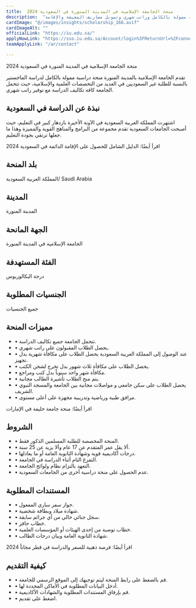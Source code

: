 ```yaml
---
title:  منحة الجامعة الإسلامية في المدينة المنورة في السعودية 2024 
description:  "الجامعة الإسلامية بالمدينة المنورة في السعودية تقدم منحة ممولة بالكامل وراتب شهري وتمويل مصاريف المعيشة والإقامة." 
cardImage: "@/images/insights/scholarship_166.avif" 
cardImageAlt: "" 
officialLink: "https://iu.edu.sa/" 
applyNowLink: "https://sso.iu.edu.sa/Account/login%3FReturnUrl=%2Fconnect%2Fauthorize%2Fcallback%3Fclient_id%3DEServicePortalProdution%26redirect_uri%3Dhttps%253A%252F%252Feservices.iu.edu.sa%252Fsignin-oidc%26response_type%3Dcode%26scope%3Dopenid%2520profile%26code_challenge%3DVoBVhnqS3ngIBYzHyElOcKP8XteQbB1hRHYXy3W0POo%26code_challenge_method%3DS256%26response_mode%3Dform_post%26nonce%3D638442884747741333.MTEzYWU2ZjYtYWQ5Mi00NWE0LWJmZDItMmQwNmYxZjM0NGU0Y2VjM2ExMjgtMDhjMy00OGE3LWIyYWQtNTBiZTg0ODg2OTY5%26state%3DCfDJ8KAE4UE8CelDn_Q28sL9OMeXazNMroWgBsbZ-Gix0c-ucU1YtdXixW4g-3FLHN0yMsh2HFrhlT_Enh9zZ5FGBSGG5N5IpEe-aRc46nADNPllcHQovcJujG61pFAR3I26c5I_6vRHKh_DarEd4PzDMQ6qlnEqKNyp2YACRdoT6PichlMEfZ4FdaU68NMGk_yye02T4retxOsU4iItWRGI4RX6gFJVNFh-OeZN7zdBpuhcEPODv3Zng7XUakOg5lfZ7yxYG0O8hYs69V_yS8DcPVhgBnDetVmIdPhkaroTTf-KzJjnhXVlDHazGLD80ihlfStCX4dfLcRhw3wOdbwslOU6HNx0Ai9on8xjLArfzC8u6Toby9qvfYjsUh044cuEiWj3Bhh2gYeLCXKz2hso_WY%26x-client-SKU%3DID_NETSTANDARD2_0%26x-client-ver%3D5.5.0.0" 
teamApplyLink: "/ar/contact"

---
```


منحة الجامعة الإسلامية في المدينة المنورة في السعودية 2024

تقدم الجامعة الإسلامية بالمدينة المنورة منحة دراسية ممولة بالكامل لدراسة الماجستير بالنسبة للطلبة غير السعوديين في العديد من التخصصات العلمية والإسلامية، حيث تتحمل الجامعة كافة تكاليف الدراسة مع توفير راتب شهري.

## نبذة عن الدراسة في السعودية

اشتهرت المملكة العربية السعودية في الآونة الأخيرة بازدهار كبير في التعليم، حيث أصبحت الجامعات السعودية تقدم مجموعة من البرامج والمناهج القوية والمميزة وهذا ما جعلها ترتقي بجودة التعليم.

اقرأ أيضًا: الدليل الشامل للحصول على الإقامة الدائمة في السعودية 2024

## بلد المنحة

المملكة العربية السعودية/ Saudi Arabia

## المدينة

المدينة المنورة

## الجهة المانحة

الجامعة الإسلامية في المدينة المنورة

## الفئة المستهدفة

درجة البكالوريوس

## الجنسيات المطلوبة

جميع الجنسيات

## مميزات المنحة

- • تتحمل الجامعة جميع تكاليف الدراسة.
- • يحصل الطلاب المقبولون على راتب شهري.
- • عند الوصول إلى المملكة العربية السعودية يحصل الطلاب على مكافأة شهرية بدل تجهيز.
- • يحصل الطلاب على مكافأة ثلاث شهور بدل تخرج لشحن الكتب.
- • مكافأة شهر واحد سنوياً بدل كتب ومراجع.
- • يتم منح الطلاب تأشيرة الطالب مجانية.
- • يحصل الطلاب على سكن جامعي و مواصلات مجانية بين الجامعة والمسجد النبوي الشريف.
- • مرافق طبية ورياضية وتدريبية مجهزة على أعلى مستوى.

اقرأ أيضًا: منحة جامعة خليفة في الإمارات

## الشروط

- • المنحة المخصصة للطلبة المسلمين الذكور فقط.
- • ألا يقل عمر المتقدم عن 17 عام وألا يزيد عن 25 سنة.
- • درجات أكاديمية قوية وشهادة الثانوية العامة أو ما يعادلها.
- • التفرغ التام أثناء الدراسة في الجامعة.
- • التعهد بالتزام نظام ولوائح الجامعة.
- • عدم الحصول على منحة دراسية أخرى من الجامعات السعودية.

## المستندات المطلوبة

- • جواز سفر ساري المفعول.
- • شهادة ميلاد وبطاقة شخصية.
- • سجل جنائي خالي من أي جرائم سابقة.
- • خطاب حافز.
- • خطاب توصية من إحدى الهيئات أو المؤسسات العلمية.
- • شهادة الثانوية العامة وبيان درجات الطالب.

اقرأ أيضًا: فرصة ذهبية للسفر والدراسة في قطر مجاناً 2024

## كيفية التقديم

- • قم بالضغط على رابط المنحة ليتم توجيهك إلى الموقع الرسمي للجامعة.
- • أدخل البيانات المطلوبة في الأماكن المحددة لها.
- • قم بإرفاق المستندات المطلوبة والشهادات الأكاديمية.
- • اضغط على تقديم.


